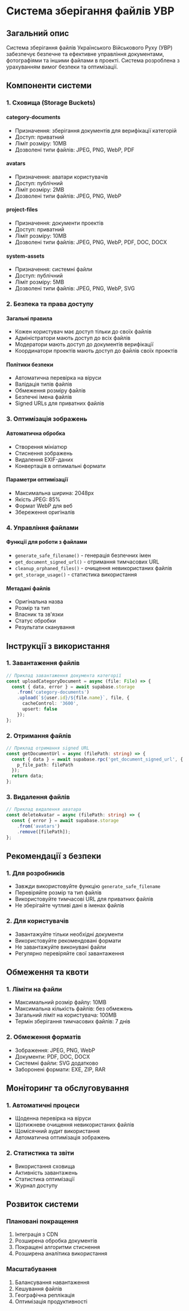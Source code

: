 # Система зберігання файлів УВР

## Загальний опис

Система зберігання файлів Українського Військового Руху (УВР) забезпечує безпечне та ефективне управління документами, фотографіями та іншими файлами в проекті. Система розроблена з урахуванням вимог безпеки та оптимізації.

## Компоненти системи

### 1. Сховища (Storage Buckets)

#### category-documents
- Призначення: зберігання документів для верифікації категорій
- Доступ: приватний
- Ліміт розміру: 10MB
- Дозволені типи файлів: JPEG, PNG, WebP, PDF

#### avatars
- Призначення: аватари користувачів
- Доступ: публічний
- Ліміт розміру: 2MB
- Дозволені типи файлів: JPEG, PNG, WebP

#### project-files
- Призначення: документи проектів
- Доступ: приватний
- Ліміт розміру: 10MB
- Дозволені типи файлів: JPEG, PNG, WebP, PDF, DOC, DOCX

#### system-assets
- Призначення: системні файли
- Доступ: публічний
- Ліміт розміру: 5MB
- Дозволені типи файлів: JPEG, PNG, WebP, SVG

### 2. Безпека та права доступу

#### Загальні правила
- Кожен користувач має доступ тільки до своїх файлів
- Адміністратори мають доступ до всіх файлів
- Модератори мають доступ до документів верифікації
- Координатори проектів мають доступ до файлів своїх проектів

#### Політики безпеки
- Автоматична перевірка на віруси
- Валідація типів файлів
- Обмеження розміру файлів
- Безпечні імена файлів
- Signed URLs для приватних файлів

### 3. Оптимізація зображень

#### Автоматична обробка
- Створення мініатюр
- Стиснення зображень
- Видалення EXIF-даних
- Конвертація в оптимальні формати

#### Параметри оптимізації
- Максимальна ширина: 2048px
- Якість JPEG: 85%
- Формат WebP для веб
- Збереження оригіналів

### 4. Управління файлами

#### Функції для роботи з файлами
- `generate_safe_filename()` - генерація безпечних імен
- `get_document_signed_url()` - отримання тимчасових URL
- `cleanup_orphaned_files()` - очищення невикористаних файлів
- `get_storage_usage()` - статистика використання

#### Метадані файлів
- Оригінальна назва
- Розмір та тип
- Власник та зв'язки
- Статус обробки
- Результати сканування

## Інструкції з використання

### 1. Завантаження файлів

```typescript
// Приклад завантаження документа категорії
const uploadCategoryDocument = async (file: File) => {
  const { data, error } = await supabase.storage
    .from('category-documents')
    .upload(`${user.id}/${file.name}`, file, {
      cacheControl: '3600',
      upsert: false
    });
};
```

### 2. Отримання файлів

```typescript
// Приклад отримання signed URL
const getDocumentUrl = async (filePath: string) => {
  const { data } = await supabase.rpc('get_document_signed_url', {
    p_file_path: filePath
  });
  return data;
};
```

### 3. Видалення файлів

```typescript
// Приклад видалення аватара
const deleteAvatar = async (filePath: string) => {
  const { error } = await supabase.storage
    .from('avatars')
    .remove([filePath]);
};
```

## Рекомендації з безпеки

### 1. Для розробників
- Завжди використовуйте функцію `generate_safe_filename`
- Перевіряйте розмір та тип файлів
- Використовуйте тимчасові URL для приватних файлів
- Не зберігайте чутливі дані в іменах файлів

### 2. Для користувачів
- Завантажуйте тільки необхідні документи
- Використовуйте рекомендовані формати
- Не завантажуйте виконувані файли
- Регулярно перевіряйте свої завантаження

## Обмеження та квоти

### 1. Ліміти на файли
- Максимальний розмір файлу: 10MB
- Максимальна кількість файлів: без обмежень
- Загальний ліміт на користувача: 100MB
- Термін зберігання тимчасових файлів: 7 днів

### 2. Обмеження форматів
- Зображення: JPEG, PNG, WebP
- Документи: PDF, DOC, DOCX
- Системні файли: SVG додатково
- Заборонені формати: EXE, ZIP, RAR

## Моніторинг та обслуговування

### 1. Автоматичні процеси
- Щоденна перевірка на віруси
- Щотижневе очищення невикористаних файлів
- Щомісячний аудит використання
- Автоматична оптимізація зображень

### 2. Статистика та звіти
- Використання сховища
- Активність завантажень
- Статистика оптимізації
- Журнал доступу

## Розвиток системи

### Плановані покращення
1. Інтеграція з CDN
2. Розширена обробка документів
3. Покращені алгоритми стиснення
4. Розширена аналітика використання

### Масштабування
1. Балансування навантаження
2. Кешування файлів
3. Географічна реплікація
4. Оптимізація продуктивності 